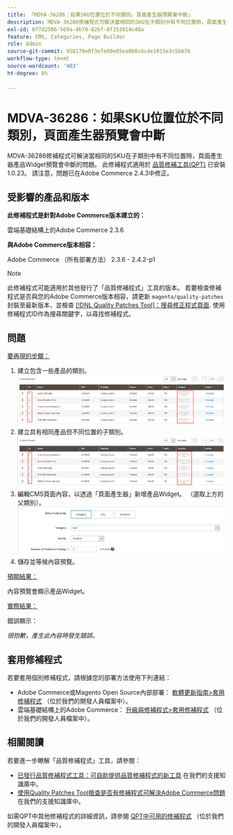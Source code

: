 ```yaml
---
title: 「MDVA-36286：如果SKU位置位於不同類別，頁面產生器預覽會中斷」
description: MDVA-36286修補程式可解決當相同的SKU在子類別中有不同位置時，頁面產生器產品Widget預覽會中斷的問題。 安裝[Quality Patches Tool (QPT)](/help/announcements/adobe-commerce-announcements/magento-quality-patches-released-new-tool-to-self-serve-quality-patches.md) 1.0.23後，即可使用此修補程式。 請注意，問題已在Adobe Commerce 2.4.3中修正。
exl-id: 0f7d2506-569a-4b70-82bf-0f153014c48a
feature: CMS, Categories, Page Builder
role: Admin
source-git-commit: 958179e0f3efe08e65ea8b0c4c4e1015e3c5bb76
workflow-type: tm+mt
source-wordcount: '403'
ht-degree: 0%

---
```


# MDVA-36286：如果SKU位置位於不同類別，頁面產生器預覽會中斷

MDVA-36286修補程式可解決當相同的SKU在子類別中有不同位置時，頁面產生器產品Widget預覽會中斷的問題。 此修補程式適用於 [品質修補工具(QPT)](/help/announcements/adobe-commerce-announcements/magento-quality-patches-released-new-tool-to-self-serve-quality-patches.md) 已安裝1.0.23。 請注意，問題已在Adobe Commerce 2.4.3中修正。

## 受影響的產品和版本

**此修補程式是針對Adobe Commerce版本建立的：**

雲端基礎結構上的Adobe Commerce 2.3.6

**與Adobe Commerce版本相容：**

Adobe Commerce （所有部署方法） 2.3.6 - 2.4.2-p1

>[!NOTE]
>
>此修補程式可能適用於其他發行了「品質修補程式」工具的版本。 若要檢查修補程式是否與您的Adobe Commerce版本相容，請更新 `magento/quality-patches` 封裝至最新版本，並檢查 [[!DNL Quality Patches Tool]：搜尋修正程式頁面](https://devdocs.magento.com/quality-patches/tool.html#patch-grid). 使用修補程式ID作為搜尋關鍵字，以尋找修補程式。

## 問題

<u>要再現的步驟：</u>

1. 建立包含一些產品的類別。
   ![products_magento_ordered.png](/help/support-tools/patches-available-in-qpt-tool/assets/products_magento_ordered.png)
1. 建立具有相同產品但不同位置的子類別。
   ![products_magento_different_position.png](/help/support-tools/patches-available-in-qpt-tool/assets/products_magento_different_position.png)
1. 編輯CMS頁面內容，以透過「頁面產生器」新增產品Widget。 （選取上方的父類別）。
   ![cms_page_magento.png](/help/support-tools/patches-available-in-qpt-tool/assets/cms_page_magento.png)
1. 儲存並等候內容預覽。

<u>預期結果：</u>

內容預覽會顯示產品Widget。

<u>實際結果：</u>

錯誤顯示：

*很抱歉，產生此內容時發生錯誤。*

## 套用修補程式

若要套用個別修補程式，請根據您的部署方法使用下列連結：

* Adobe Commerce或Magento Open Source內部部署： [軟體更新指南>套用修補程式](https://devdocs.magento.com/guides/v2.4/comp-mgr/patching/mqp.html) （位於我們的開發人員檔案中）。
* 雲端基礎結構上的Adobe Commerce： [升級與修補程式>套用修補程式](https://devdocs.magento.com/cloud/project/project-patch.html) （位於我們的開發人員檔案中）。

## 相關閱讀

若要進一步瞭解「品質修補程式」工具，請參閱：

* [已發行品質修補程式工具：可自助提供品質修補程式的新工具](/help/announcements/adobe-commerce-announcements/magento-quality-patches-released-new-tool-to-self-serve-quality-patches.md) 在我們的支援知識庫中。
* [使用Quality Patches Tool檢查是否有修補程式可解決Adobe Commerce問題](/help/support-tools/patches-available-in-qpt-tool/check-patch-for-magento-issue-with-magento-quality-patches.md) 在我們的支援知識庫中。

如需QPT中其他修補程式的詳細資訊，請參閱 [QPT中可用的修補程式](https://devdocs.magento.com/quality-patches/tool.html#patch-grid) （位於我們的開發人員檔案中）。
